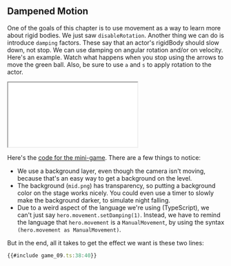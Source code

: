 ## Dampened Motion

One of the goals of this chapter is to use movement as a way to learn more
about rigid bodies.  We just saw `disableRotation`.  Another thing we can do is
introduce `damping` factors.  These say that an actor's rigidBody should slow
down, not stop.  We can use damping on angular rotation and/or on velocity.
Here's an example.  Watch what happens when you stop using the arrows to move
the green ball.  Also, be sure to use `a` and `s` to apply rotation to the
actor.

<iframe src="game_09.iframe.html"></iframe>

Here's the [code for the mini-game](game_09.ts).  There are a few things to notice:

- We use a background layer, even though the camera isn't moving, because that's
  an easy way to get a background on the level.
- The background (`mid.png`) has transparency, so putting a background color on
  the stage works nicely.  You could even use a timer to slowly make the
  background darker, to simulate night falling.
- Due to a weird aspect of the language we're using (TypeScript), we can't just
  say `hero.movement.setDamping(1)`.  Instead, we have to remind the language
  that `hero.movement` is a `ManualMovement`, by using the syntax
  `(hero.movement as ManualMovement)`.

But in the end, all it takes to get the effect we want is these two lines:

```typescript
{{#include game_09.ts:38:40}}
```
